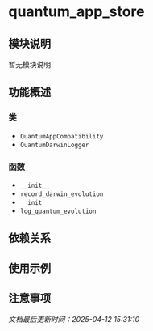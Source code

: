 # quantum_app_store

## 模块说明
暂无模块说明

## 功能概述

### 类

- `QuantumAppCompatibility`
- `QuantumDarwinLogger`

### 函数

- `__init__`
- `record_darwin_evolution`
- `__init__`
- `log_quantum_evolution`

## 依赖关系

## 使用示例

## 注意事项

*文档最后更新时间：2025-04-12 15:31:10*